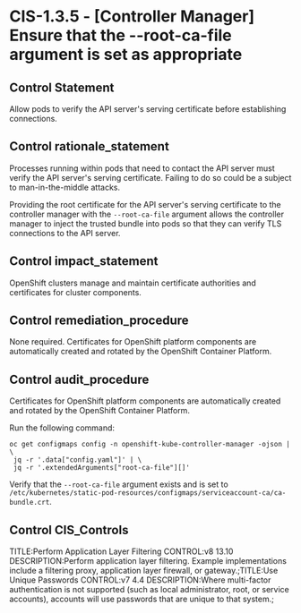 # CIS-1.3.5 - \[Controller Manager\] Ensure that the --root-ca-file argument is set as appropriate

## Control Statement

Allow pods to verify the API server's serving certificate before establishing connections.

## Control rationale_statement

Processes running within pods that need to contact the API server must verify the API server's serving certificate. Failing to do so could be a subject to man-in-the-middle attacks.

Providing the root certificate for the API server's serving certificate to the controller manager with the `--root-ca-file` argument allows the controller manager to inject the trusted bundle into pods so that they can verify TLS connections to the API server.

## Control impact_statement

OpenShift clusters manage and maintain certificate authorities and certificates for cluster components.

## Control remediation_procedure

None required. Certificates for OpenShift platform components are automatically created and rotated by the OpenShift Container Platform.

## Control audit_procedure

Certificates for OpenShift platform components are automatically created and rotated by the OpenShift Container Platform. 

Run the following command:

```
oc get configmaps config -n openshift-kube-controller-manager -ojson | \
 jq -r '.data["config.yaml"]' | \
 jq -r '.extendedArguments["root-ca-file"][]'
```

Verify that the `--root-ca-file` argument exists and is set to `/etc/kubernetes/static-pod-resources/configmaps/serviceaccount-ca/ca-bundle.crt`.

## Control CIS_Controls

TITLE:Perform Application Layer Filtering CONTROL:v8 13.10 DESCRIPTION:Perform application layer filtering. Example implementations include a filtering proxy, application layer firewall, or gateway.;TITLE:Use Unique Passwords CONTROL:v7 4.4 DESCRIPTION:Where multi-factor authentication is not supported (such as local administrator, root, or service accounts), accounts will use passwords that are unique to that system.;
